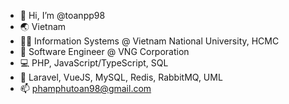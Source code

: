- 👋 Hi, I’m @toanpp98
- 🌏 Vietnam
- 👨‍🎓 Information Systems @ Vietnam National University, HCMC
- 💼 Software Engineer @ VNG Corporation
- 💻 PHP, JavaScript/TypeScript, SQL
- 🧰 Laravel, VueJS, MySQL, Redis, RabbitMQ, UML
- 📫 [phamphutoan98@gmail.com](mailto:phamphutoan98@gmail.com)
